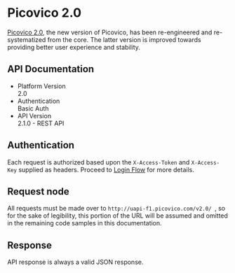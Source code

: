 # Picovico 2.0
[Picovico 2.0](http://picovico.com), the new version of Picovico, has been re-engineered and re-systematized from the core. The latter version is improved towards providing better user experience and stability.

## API Documentation
* Platform Version  
2.0  
* Authentication  
Basic Auth  
* API Version  
2.1.0 - REST API  

## Authentication
Each request is authorized based upon the `X-Access-Token` and `X-Access-Key` supplied as headers. 
Proceed to [Login Flow](login-flow) for more details.

## Request node
All requests must be made over to `http://uapi-f1.picovico.com/v2.0/ `, so for the sake of legibility, this portion 
of the URL will be assumed and omitted in the remaining code samples in this documentation.

## Response
API response is always a valid JSON response.